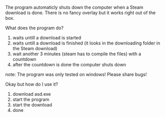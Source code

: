 The program automaticly shuts down the computer when a Steam download is done.
There is no fancy overlay but it works right out of the box.

What does the program do?
1. waits untill a download is started
2. waits untill a download is finished (it looks in the downloading folder in the Steam download)
3. wait another 3 minutes (steam has to compile the files) with a countdown
4. after the countdown is done the computer shuts down

note:
The program was only tested on windows!
Please share bugs!

Okay but how do I use it?
1. download asd.exe
2. start the program
3. start the download
4. done
